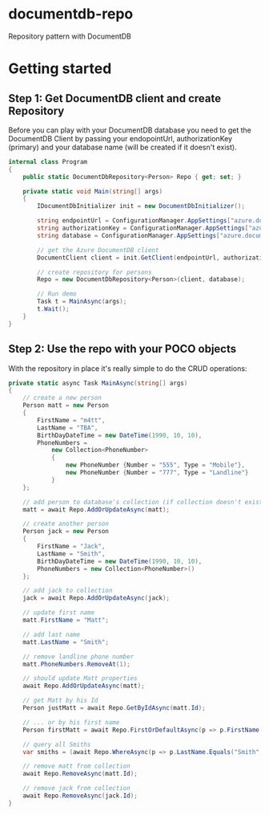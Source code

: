 # documentdb-repo
Repository pattern with DocumentDB

# Getting started

## Step 1: Get DocumentDB client and create Repository

Before you can play with your DocumentDB database you need to get the DocumentDB Client by passing your endopointUrl, authorizationKey (primary) and your database name (will be created if it doesn't exist).

```csharp
internal class Program
{
    public static DocumentDbRepository<Person> Repo { get; set; }

    private static void Main(string[] args)
    {
        IDocumentDbInitializer init = new DocumentDbInitializer();

        string endpointUrl = ConfigurationManager.AppSettings["azure.documentdb.endpointUrl"];
        string authorizationKey = ConfigurationManager.AppSettings["azure.documentdb.authorizationKey"];
        string database = ConfigurationManager.AppSettings["azure.documentdb.databaseName"];

        // get the Azure DocumentDB client
        DocumentClient client = init.GetClient(endpointUrl, authorizationKey);

        // create repository for persons
        Repo = new DocumentDbRepository<Person>(client, database);

        // Run demo
        Task t = MainAsync(args);
        t.Wait();
    }
}    
```

## Step 2: Use the repo with your POCO objects

With the repository in place it's really simple to do the CRUD operations:

```csharp
private static async Task MainAsync(string[] args)
{
    // create a new person
    Person matt = new Person
    {
        FirstName = "m4tt",
        LastName = "TBA",
        BirthDayDateTime = new DateTime(1990, 10, 10),
        PhoneNumbers =
            new Collection<PhoneNumber>
            {
                new PhoneNumber {Number = "555", Type = "Mobile"},
                new PhoneNumber {Number = "777", Type = "Landline"}
            }
    };

    // add person to database's collection (if collection doesn't exist it will be created and named as class name - it's a convenction, that can be configured during initialization of the repository)
    matt = await Repo.AddOrUpdateAsync(matt);

    // create another person
    Person jack = new Person
    {
        FirstName = "Jack",
        LastName = "Smith",
        BirthDayDateTime = new DateTime(1990, 10, 10),
        PhoneNumbers = new Collection<PhoneNumber>()
    };

    // add jack to collection
    jack = await Repo.AddOrUpdateAsync(jack);

    // update first name
    matt.FirstName = "Matt";

    // add last name
    matt.LastName = "Smith";

    // remove landline phone number
    matt.PhoneNumbers.RemoveAt(1);

    // should update Matt properties
    await Repo.AddOrUpdateAsync(matt);

    // get Matt by his Id
    Person justMatt = await Repo.GetByIdAsync(matt.Id);

    // ... or by his first name
    Person firstMatt = await Repo.FirstOrDefaultAsync(p => p.FirstName.Equals("matt", StringComparison.OrdinalIgnoreCase));

    // query all Smiths
    var smiths = (await Repo.WhereAsync(p => p.LastName.Equals("Smith", StringComparison.OrdinalIgnoreCase))).ToList();

    // remove matt from collection
    await Repo.RemoveAsync(matt.Id);

    // remove jack from collection
    await Repo.RemoveAsync(jack.Id);
}
